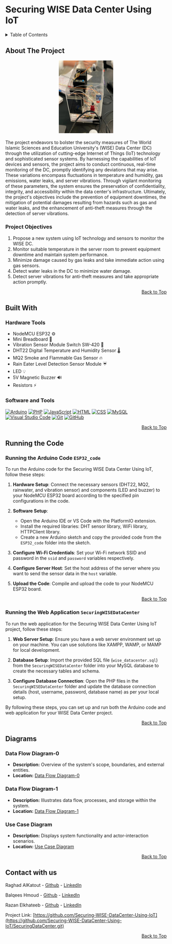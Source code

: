 # Securing WISE Data Center Using IoT 


<!-- TABLE OF CONTENTS -->
<details>
  <summary>Table of Contents</summary>
  <ol>
    <li><a href="#about-the-project">About The Project</a></li>
    <li><a href="#project-objectives">Project Objectives</a></li>
    <li><a href="#built-with">Built With</a></li>
    <ul>
      <li><a href="#hardware-tools">Hardware Tools</a></li>
      <li><a href="#software-and-tools">Software and Tools</a></li>
    </ul>
    <li><a href="#running-the-code">Running the Code</a></li>
    <ul>
      <li><a href="#running-the-arduino-code-esp32_code">Running the Arduino Code `ESP32_code`</a></li>
      <li><a href="#running-the-web-application-securingwisedatacenter">Running the Web Application `SecuringWISEDataCenter`</a></li>
    </ul>
    <li><a href="#diagrams">Diagrams</a></li>
    <ul>
      <li><a href="#data-flow-diagram-0">Data Flow Diagram-0</a></li>
      <li><a href="#data-flow-diagram-1">Data Flow Diagram-1</a></li>
      <li><a href="#use-case-diagram">Use Case Diagram</a></li>
    </ul>
    <li><a href="#contact">Contact</a></li>
  </ol>
</details>



<!-- ABOUT THE PROJECT -->
## About The Project
<div style="text-align: center;">
  <img src="DiagramsImg/ArduinoProject.jpg" alt="Arduino Project" width="170">
</div>
 <br/>
The project endeavors to bolster the security measures of The World Islamic Sciences and Education University's (WISE) Data Center (DC) through the utilization of cutting-edge Internet of Things (IoT) technology and sophisticated sensor systems. By harnessing the capabilities of IoT devices and sensors, the project aims to conduct continuous, real-time monitoring of the DC, promptly identifying any deviations that may arise. These variations encompass fluctuations in temperature and humidity, gas emissions, water leaks, and server vibrations. Through vigilant monitoring of these parameters, the system ensures the preservation of confidentiality, integrity, and accessibility within the data center's infrastructure. Ultimately, the project's objectives include the prevention of equipment downtimes, the mitigation of potential damages resulting from hazards such as gas and water leaks, and the enhancement of anti-theft measures through the detection of server vibrations.

### Project Objectives
1. Propose a new system using IoT technology and sensors to monitor the WISE DC.
2. Monitor suitable temperature in the server room to prevent equipment downtime and maintain system performance.
3. Minimize damage caused by gas leaks and take immediate action using gas sensors.
4. Detect water leaks in the DC to minimize water damage.
5. Detect server vibrations for anti-theft measures and take appropriate action promptly.

<div align="right"><a href="#top">Back to Top</a></div>


## Built With

### Hardware Tools
- NodeMCU ESP32 ⚙️
- Mini Breadboard 🔌
- Vibration Sensor Module Switch SW-420 🔔
- DHT22 Digital Temperature and Humidity Sensor 🌡️
- MQ2 Smoke and Flammable Gas Sensor 🔥
- Rain Eater Level Detection Sensor Module ☔ 
- LED 💡
- 5V Magnetic Buzzer 🔊
- Resistors ⚡

### Software and Tools
<a href="https://www.arduino.cc/"><img src="https://upload.wikimedia.org/wikipedia/commons/thumb/8/87/Arduino_Logo.svg/35px-Arduino_Logo.svg.png" alt="Arduino" width="35"></a>
<a href="https://www.php.net/"><img src="https://upload.wikimedia.org/wikipedia/commons/thumb/2/27/PHP-logo.svg/35px-PHP-logo.svg.png" alt="PHP" width="45"></a>
<a href="https://developer.mozilla.org/en-US/docs/Web/JavaScript"><img src="https://upload.wikimedia.org/wikipedia/commons/thumb/9/99/Unofficial_JavaScript_logo_2.svg/35px-Unofficial_JavaScript_logo_2.svg.png" alt="JavaScript" width="30"></a>
<a href="https://developer.mozilla.org/en-US/docs/Web/HTML"><img src="https://upload.wikimedia.org/wikipedia/commons/thumb/6/61/HTML5_logo_and_wordmark.svg/35px-HTML5_logo_and_wordmark.svg.png" alt="HTML" width="35"></a>
<a href="https://developer.mozilla.org/en-US/docs/Web/CSS"><img src="https://upload.wikimedia.org/wikipedia/commons/thumb/d/d5/CSS3_logo_and_wordmark.svg/35px-CSS3_logo_and_wordmark.svg.png" alt="CSS" width="30"></a>
<a href="https://www.mysql.com/"><img src="https://www.mysql.com/common/logos/logo-mysql-170x115.png" alt="MySQL" width="45"></a>
<a href="https://code.visualstudio.com/"><img src="https://upload.wikimedia.org/wikipedia/commons/9/9a/Visual_Studio_Code_1.35_icon.svg" alt="Visual Studio Code" width="30"></a>
<a href="https://git-scm.com/"><img src="https://upload.wikimedia.org/wikipedia/commons/thumb/e/e0/Git-logo.svg/35px-Git-logo.svg.png" alt="Git" width="55"></a>
<a href="https://github.com/"><img src="https://github.githubassets.com/images/modules/logos_page/GitHub-Mark.png" alt="GitHub" width="30"></a>


<div align="right"><a href="#top">Back to Top</a></div>


## Running the Code

### Running the Arduino Code `ESP32_code`

To run the Arduino code for the Securing WISE Data Center Using IoT, follow these steps:

1. **Hardware Setup**: Connect the necessary sensors (DHT22, MQ2, rainwater, and vibration sensor) and components (LED and buzzer) to your NodeMCU ESP32 board according to the specified pin configurations in the code.

2. **Software Setup**:
   - Open the Arduino IDE or VS Code with the PlatformIO extension.
   - Install the required libraries: DHT sensor library, WiFi library, HTTPClient library.
   - Create a new Arduino sketch and copy the provided code from the `ESP32_code` folder into the sketch.

3. **Configure Wi-Fi Credentials**: Set your Wi-Fi network SSID and password in the `ssid` and `password` variables respectively.

4. **Configure Server Host**: Set the host address of the server where you want to send the sensor data in the `host` variable.

5. **Upload the Code**: Compile and upload the code to your NodeMCU ESP32 board.

<div align="right"><a href="#top">Back to Top</a></div>


### Running the Web Application `SecuringWISEDataCenter`

To run the web application for the Securing WISE Data Center Using IoT project, follow these steps:

1. **Web Server Setup**: Ensure you have a web server environment set up on your machine. You can use solutions like XAMPP, WAMP, or MAMP for local development.

2. **Database Setup**: Import the provided SQL file (`wise_datacenter.sql`) from the `SecuringWISEDataCenter` folder into your MySQL database to create the necessary tables and schema.

3. **Configure Database Connection**: Open the PHP files in the `SecuringWISEDataCenter` folder and update the database connection details (host, username, password, database name) as per your local setup.

By following these steps, you can set up and run both the Arduino code and web application for your WISE Data Center project.

<div align="right"><a href="#top">Back to Top</a></div>



## Diagrams

### Data Flow Diagram-0
- **Description:** Overview of the system's scope, boundaries, and external entities.
- **Location:** [Data Flow Diagram-0](DiagramsImg/DataFlowDiagram-0.png)

### Data Flow Diagram-1
- **Description:** Illustrates data flow, processes, and storage within the system.
- **Location:** [Data Flow Diagram-1](DiagramsImg/DataFlowDiagram-1.png)

### Use Case Diagram
- **Description:** Displays system functionality and actor-interaction scenarios.
- **Location:** [Use Case Diagram](DiagramsImg/UseCaseDiagram.png)

<div align="right"><a href="#top">Back to Top</a></div>

## Contact with us

Raghad AlKatout - [Github](https://github.com/Raghadkatout08) - [LinkedIn](https://www.linkedin.com/in/raghad-alkatout-263949211/)  

Balqees Hmoud - [Github](https://github.com/balqeesHmoud) - [LinkedIn](https://www.linkedin.com/in/balqees-hmoud-511ba4245/)  

Razan Elkhateeb - [Github](https://github.com/RazanElkhateeb) - [LinkedIn](https://www.linkedin.com/in/razan-elkhateeb-826682253/)  

Project Link: [https://github.com/Securing-WISE-DataCenter-Using-IoT](https://github.com/Securing-WISE-DataCenter-Using-IoT/SecuringDataCenter.git)

<div align="right"><a href="#top">Back to Top</a></div>
